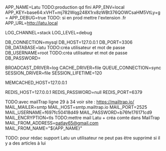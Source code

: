 <!-- Dans .env -->
APP_NAME=Latu
TODO:production qd fini
APP_ENV=local
APP_KEY=base64:xVHT+mj782Wqg248X1rx8zWBt376QOWCsaHM5VtLy+g=
APP_DEBUG=true
TODO: si en prod mettre l'extension  .fr 
APP_URL=http://latu.local

LOG_CHANNEL=stack
LOG_LEVEL=debug

DB_CONNECTION=mysql
DB_HOST=127.0.0.1
DB_PORT=3306
DB_DATABASE=latu
TODO:créa utilisateur et mot de passe
DB_USERNAME=root
TODO:créa utilisateur et mot de passe
DB_PASSWORD=

BROADCAST_DRIVER=log
CACHE_DRIVER=file
QUEUE_CONNECTION=sync
SESSION_DRIVER=file
SESSION_LIFETIME=120

MEMCACHED_HOST=127.0.0.1

REDIS_HOST=127.0.0.1
REDIS_PASSWORD=null
REDIS_PORT=6379

TODO:avec mailTrap ligne 29 à 34 voir site : https://mailtrap.io/
        MAIL_MAILER=smtp
        MAIL_HOST=smtp.mailtrap.io
        MAIL_PORT=2525
        MAIL_USERNAME=f697fc50418d49
        MAIL_PASSWORD=b76fe176171cd9
        MAIL_ENCRYPTION=tls
TODO:mettre mail Latu + créa comte dans MailTrap
MAIL_FROM_ADDRESS=patlay65@gmail.com
MAIL_FROM_NAME="${APP_NAME}"



TODO: pour rédac support Latu
un utilisateur ne peut pas être supprimé si il y a des articles à lui
